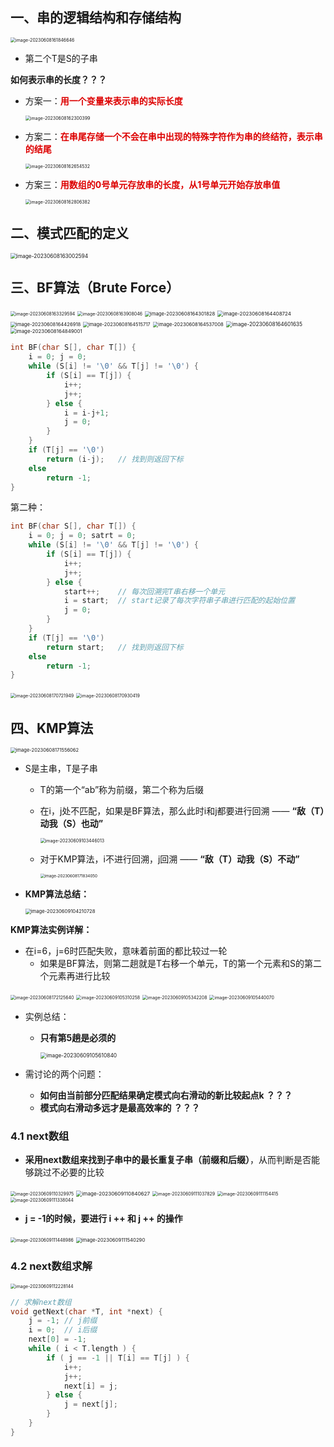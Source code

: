 ## 一、串的逻辑结构和存储结构

<img src="https://raw.githubusercontent.com/Jian-wei-peng/typora-pic/main/image-20230608161846646.png" alt="image-20230608161846646" style="zoom:50%;" />

- 第二个T是S的子串

**如何表示串的长度？？？**

- 方案一：<font color="#dd0000">**用一个变量来表示串的实际长度**</font>

  <img src="https://raw.githubusercontent.com/Jian-wei-peng/typora-pic/main/image-20230608162300399.png" alt="image-20230608162300399" style="zoom:50%;" />

- 方案二：<font color="#dd0000">**在串尾存储一个不会在串中出现的特殊字符作为串的终结符，表示串的结尾**</font>

  <img src="https://raw.githubusercontent.com/Jian-wei-peng/typora-pic/main/image-20230608162654532.png" alt="image-20230608162654532" style="zoom:50%;" />

- 方案三：<font color="#dd0000">**用数组的0号单元存放串的长度，从1号单元开始存放串值**</font>

  <img src="https://raw.githubusercontent.com/Jian-wei-peng/typora-pic/main/image-20230608162806382.png" alt="image-20230608162806382" style="zoom:50%;" />

## 二、模式匹配的定义

<img src="https://raw.githubusercontent.com/Jian-wei-peng/typora-pic/main/image-20230608163002594.png" alt="image-20230608163002594" style="zoom: 60%;" />

## 三、BF算法（Brute Force）

<img src="https://raw.githubusercontent.com/Jian-wei-peng/typora-pic/main/image-20230608163329594.png" alt="image-20230608163329594" style="zoom:50%;" />

<img src="https://raw.githubusercontent.com/Jian-wei-peng/typora-pic/main/image-20230608163908046.png" alt="image-20230608163908046" style="zoom:50%;" />

<img src="https://raw.githubusercontent.com/Jian-wei-peng/typora-pic/main/image-20230608164301828.png" alt="image-20230608164301828" style="zoom:55%;" />

<img src="https://raw.githubusercontent.com/Jian-wei-peng/typora-pic/main/image-20230608164408724.png" alt="image-20230608164408724" style="zoom:57%;" />

<img src="https://raw.githubusercontent.com/Jian-wei-peng/typora-pic/main/image-20230608164426918.png" alt="image-20230608164426918" style="zoom:55%;" />

<img src="https://raw.githubusercontent.com/Jian-wei-peng/typora-pic/main/image-20230608164515717.png" alt="image-20230608164515717" style="zoom:54%;" />

<img src="https://raw.githubusercontent.com/Jian-wei-peng/typora-pic/main/image-20230608164537008.png" alt="image-20230608164537008" style="zoom:55%;" />

<img src="https://raw.githubusercontent.com/Jian-wei-peng/typora-pic/main/image-20230608164601635.png" alt="image-20230608164601635" style="zoom:60%;" />

<img src="https://raw.githubusercontent.com/Jian-wei-peng/typora-pic/main/image-20230608164849001.png" alt="image-20230608164849001" style="zoom:56%;" />

```c++
int BF(char S[], char T[]) {
    i = 0; j = 0;
    while (S[i] != '\0' && T[j] != '\0') {
        if (S[i] == T[j]) {
            i++;
            j++;
        } else {
            i = i-j+1;
            j = 0;
        }
    }
    if (T[j] == '\0') 
        return (i-j);	// 找到则返回下标
    else
        return -1;
}
```

第二种：

```c++
int BF(char S[], char T[]) {
    i = 0; j = 0; satrt = 0;
    while (S[i] != '\0' && T[j] != '\0') {
        if (S[i] == T[j]) {
            i++;
            j++;
        } else {
            start++;	// 每次回溯完T串右移一个单元
            i = start;  // start记录了每次字符串子串进行匹配的起始位置
            j = 0;
        }
    }
    if (T[j] == '\0') 
        return start;	// 找到则返回下标
    else
        return -1;
}
```

<img src="https://raw.githubusercontent.com/Jian-wei-peng/typora-pic/main/image-20230608170721949.png" alt="image-20230608170721949" style="zoom:50%;" />

<img src="https://raw.githubusercontent.com/Jian-wei-peng/typora-pic/main/image-20230608170930419.png" alt="image-20230608170930419" style="zoom:50%;" />

## 四、KMP算法

<img src="https://raw.githubusercontent.com/Jian-wei-peng/typora-pic/main/image-20230608171556062.png" alt="image-20230608171556062" style="zoom:54%;" />

- S是主串，T是子串

  - T的第一个“ab”称为前缀，第二个称为后缀

  - 在i，j处不匹配，如果是BF算法，那么此时i和j都要进行回溯 —— **“敌（T）动我（S）也动”**

    <img src="https://raw.githubusercontent.com/Jian-wei-peng/typora-pic/main/image-20230609103446013.png" alt="image-20230609103446013" style="zoom:50%;" />

  - 对于KMP算法，i不进行回溯，j回溯 —— **“敌（T）动我（S）不动”**

    <img src="https://raw.githubusercontent.com/Jian-wei-peng/typora-pic/main/image-20230608171834050.png" alt="image-20230608171834050" style="zoom:45%;" />

- **KMP算法总结：**

  <img src="https://raw.githubusercontent.com/Jian-wei-peng/typora-pic/main/image-20230609104210728.png" alt="image-20230609104210728" style="zoom:55%;" />

**KMP算法实例详解：**

- 在i=6，j=6时匹配失败，意味着前面的都比较过一轮
  - 如果是BF算法，则第二趟就是T右移一个单元，T的第一个元素和S的第二个元素再进行比较

<img src="https://raw.githubusercontent.com/Jian-wei-peng/typora-pic/main/image-20230608172125640.png" alt="image-20230608172125640" style="zoom:50%;" />

<img src="https://raw.githubusercontent.com/Jian-wei-peng/typora-pic/main/image-20230609105310258.png" alt="image-20230609105310258" style="zoom:50%;" />

<img src="https://raw.githubusercontent.com/Jian-wei-peng/typora-pic/main/image-20230609105342208.png" alt="image-20230609105342208" style="zoom:50%;" />

<img src="https://raw.githubusercontent.com/Jian-wei-peng/typora-pic/main/image-20230609105440070.png" alt="image-20230609105440070" style="zoom:50%;" />

- 实例总结：

  - **只有第5趟是必须的**

    <img src="https://raw.githubusercontent.com/Jian-wei-peng/typora-pic/main/image-20230609105610840.png" alt="image-20230609105610840" style="zoom:60%;" />

- 需讨论的两个问题：

  - **如何由当前部分匹配结果确定模式向右滑动的新比较起点k ？？？**
  - **模式向右滑动多远才是最高效率的 ？？？**

### 4.1 next数组

- **采用next数组来找到子串中的最长重复子串（前缀和后缀）**，从而判断是否能够跳过不必要的比较

<img src="https://raw.githubusercontent.com/Jian-wei-peng/typora-pic/main/image-20230609110329975.png" alt="image-20230609110329975" style="zoom:50%;" />

<img src="https://raw.githubusercontent.com/Jian-wei-peng/typora-pic/main/image-20230609110840627.png" alt="image-20230609110840627" style="zoom:58%;" />

<img src="https://raw.githubusercontent.com/Jian-wei-peng/typora-pic/main/image-20230609111037829.png" alt="image-20230609111037829" style="zoom:50%;" />

<img src="https://raw.githubusercontent.com/Jian-wei-peng/typora-pic/main/image-20230609111154415.png" alt="image-20230609111154415" style="zoom:50%;" />

<img src="https://raw.githubusercontent.com/Jian-wei-peng/typora-pic/main/image-20230609111338044.png" alt="image-20230609111338044" style="zoom:50%;" />

- **j = -1的时候，要进行 i ++ 和 j ++ 的操作**

<img src="https://raw.githubusercontent.com/Jian-wei-peng/typora-pic/main/image-20230609111448986.png" alt="image-20230609111448986" style="zoom:50%;" />

<img src="https://raw.githubusercontent.com/Jian-wei-peng/typora-pic/main/image-20230609111540290.png" alt="image-20230609111540290" style="zoom:55%;" />

### 4.2 next数组求解

<img src="https://raw.githubusercontent.com/Jian-wei-peng/typora-pic/main/image-20230609112228144.png" alt="image-20230609112228144" style="zoom:50%;" />

```c++
// 求解next数组
void getNext(char *T, int *next) {
    j = -1;	// j前缀
    i = 0;	// i后缀
    next[0] = -1;
    while ( i < T.length ) {
        if ( j == -1 || T[i] == T[j] ) {
            i++;
            j++;
            next[i] = j;
        } else {
            j = next[j];
        }
    }
}
```













